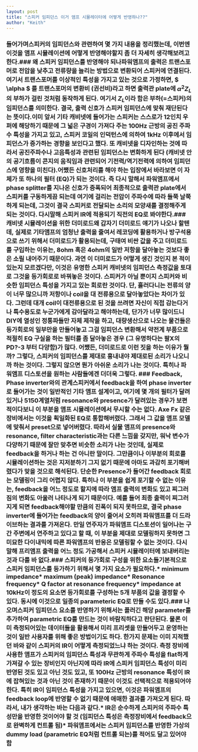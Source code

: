 ```yaml
---
layout: post
title: "스피커 임피던스 이거 앰프 시뮬레이터에 어떻게 반영하나??"
author: "Keith"
---
```


### 들어가며스피커의 임피던스와 관련하여 몇 가지 내용을 정리했는데, 이번엔 이것을 앰프 시뮬레이션에 어떻게 반영해야할지 좀 더 자세히 생각해보려고 한다.### 왜 스피커 임피던스를 반영해야 되나파워앰프의 출력은 트랜스포머로 전압을 낮추고 전류량을 늘리는 방법으로 변환되어 스피커에 연결된다. 여기서 트랜스포머를 이상적인 특성을 가지고 있는 것으로 가정하면, $ \alpha $ 를 트랜스포머의 변환비 (권선비)라고 하면 출력관 plate에 $\alpha^2 Z_L$ 의 부하가 걸린 것처럼 동작하게 된다. 여기서 $Z_L$이라 함은 부하(=스피커)의 임피던스를 의미한다. 결국, 출력 신호가 스피커 임피던스에 맞춰 재단된다는 뜻이다.이미 앞서 기타 캐비넷에 들어가는 스피커는 스스로가 12인치 우퍼에 해당하기 때문에 그 넓은 구경이 가져다 주는 100Hz 근방의 공진 주파수 특성을 가지고 있고, 스피커 코일의 인덕턴스에 의하여 1kHz 이후에서 임피던스가 증가하는 경향을 보인다고 했다. 또 캐비넷을 디자인하는 것에 따라서 공진주파수나 고음특성과 관련된 임피던스는 변화하게 된다 (캐비넷 안의 공기흐름이 콘지의 움직임과 관련되어 기전력/역기전력에 의하여 임피던스에 영향을 미친다).어쨌든 신호처리를 해야 하는 입장에서 바라보면 이 자체가 또 하나의 필터 (EQ)가 되는 것이다. 즉 다시 말해서 파워앰프에서 phase splitter를 지나온 신호가 증폭되어 최종적으로 출력관 plate에서 스피커를 구동하게끔 되는데 여기에 걸리는 전압이 주파수에 따라 들쭉 날쭉 하게 되는데, 그것이 결국 스피커로 전달되는 소리의 모양새를 결정해주게 되는 것이다. 다시말해 스피커 IR에 적용되기 직전의 EQ로 봐야한다.### 캐비넷 시뮬레이션을 위한 더미로드왜 갑자기 더미로드 얘기가 나오나 할텐데, 실제로 기타앰프의 엄청난 출력을 줄여서 레코딩에 활용하거나 방구석용으로 쓰기 위해서 더미로드가 활용되는데, 구태여 비싼 값을 주고 더미로드를 구입하는 이유는, 8ohm 혹은 4ohm의 일반 저항을 달아놓는 것보다 좋은 소릴 내어주기 때문이다. 과연 이 더미로드가 어떻게 생긴 것인지 본 적이 있는지 모르겠다만, 이것은 유명한 스피커 캐비넷의 임피던스 측정값을 토대로 그것을 등가회로로 바꿔놓은 것이다. 스피커가 아닐 뿐이지 스피커와 비슷한 임피던스 특성을 가지고 있는 회로란 것이다. 단, 흘러다니는 전류의 양이 너무 많으니까 저항이나 coil을 대 전류용으로 달아놓았다는 차이가 있다. 그런데 대개 coil이 대전류용으로 된 것을 쓰려면 자신이 직접 감는다거나 특수용도로 누군가에게 감아달라고 해야하는데, 단가가 너무 많이드니 DIY에 열성인 정통파들만 자체 제작을 하고, 대량생산으로 나오는 물건들은 등가회로의 일부만을 만들어놓고 그걸 임피던스 변환해서 약전계 부품으로 적절히 EQ 구실을 하는 필터를 좀 달아놓은 경우 (그 유명하다는 팔X의 PD?-3 부터 다양함)가 많다. 어쨌든, 더미로드로 이런 짓을 하는 이유가 뭘까? 그렇다, 스피커의 임피던스를 제대로 흉내내야 제대로된 소리가 나오니까 하는 것이다. 그렇지 않으면 뭔가 아쉬운 소리가 나는 것이다. 특히나 파워앰프 디스토션을 원하는 사람들에겐 더더욱 그렇다. ### Feedback, Phase inverter와의 관계스피커에서 feedback을 하여 phase inverter로 들어가는 것이 일반적인 기타 앰프 설계이고, 여기에 몇 개의 필터가 달려있거나 5150계열처럼 resonance와 presence가 달려있는 경우가 보편적이다보니 이 부분을 앰프 시뮬레이션에서 무시할 수는 없다. Axe Fx 같은 장비에서는 이것을 획일화된 EQ로 통합해버렸다. 그래서 그 값을 앰프 모델에 맞춰서 preset으로 넣어버렸다. 따라서 실물 앰프의 presence와 resonance, filter characteristic과는 다른 느낌을 갖지만, 워낙 변수가 다양하기 때문에 잘만 맞추면 비슷한 소리가 나는 것인데, 실제로 feedback을 하거나 하는 건 아니란 말이다. 그만큼이나 이부분의 회로를 시뮬레이션하는 것은 지저분하기 그지 없기 때문에 아마도 과감히 포기해버렸다가 맞을 것으로 해석된다. 단순한 Presence가 들어간 feedback 회로는 모델링이 그리 어렵지 않다. 특히나 이 부분을 쉽게 포기할 수 없는 이유는, feedback을 어느 정도로 할지에 따라 앰프 출력의 변화도 있고 찌그러짐의 변화도 아울러 나타나게 되기 때문이다. 예를 들어 최종 출력이 찌그러지게 되면 feedback해야할 만큼의 진폭이 되지 못하므로, 결국 phase inverter에 들어가는 feedback의 양이 줄어서 오히려 파워앰프를 더 드라이브하는 결과를 가져온다. 만일 연주자가 파워앰프 디스토션이 일어나는 구간 주변에서 연주하고 있다고 할 때, 이 부분을 제대로 모델링하지 못하면 그 미묘한 다이내믹에 따른 파워앰프의 반응은 모델링할 수 없는 것이다. 다시 말해 프리앰프 출력을 어느 정도 가공해서 스피커 시뮬레이터에 보내버리는 것과 다를 바 없다.### 스피커의 등가회로 구성을 위한 요소들기본적으로 스피커 임피던스를 등가하기 위해서 몇 가지 요소가 필요하다.* minimum impedance* maximum (peak) impedance* Resonance frequency* Q factor at resonance frequency* impedance at 10kHz이 정도의 요소면 등가회로를 구성하는 5개 부품의 값을 결정할 수 있다. 동시에 이것으로 일종의 parameteric EQ로 만들 수도 있다.### 나오며스피커 임피던스 요소를 반영하기 위해서는 플러긴 해당 parameter를 추가하여 parametric EQ를 만드는 것이 바람직하다고 판단된다. 물론 이미 측정되어있는 데이터들을 활용해서 미리 프리셋을 만들어두고 운영하는 것이 일반 사용자를 위해 좋은 방법이기도 하다. 한가지 문제는 이미 지적했던 바와 같이 스피커의 IR이 어떻게 측정되었느냐 하는 것이다. 측정 장비에 사용한 앰프가 스피커의 임피던스 특성과 무관하게 주파수 특성을 flat하게 가져갈 수 있는 장비인지 아닌지에 따라 IR에 스피커 임피던스 특성이 미리 반영된 것도 있고 아닌 것도 있고, 또 100Hz 근방의 resonance 특성이 IR에 잡혀있는 것과 아닌 것이 존재하기 때문이 이것도 선택적으로 적용되어야 한다. 특히 IR이 임피던스 특성을 가지고 있으면, 이것은 파워앰프의 feedback loop에 반영할 수 없기 때문에 애매한 결과를 가져오게 된다. 따라서, 내가 생각하는 바는 다음과 같다.* IR은 순수하게 스피커의 주파수 특성만을 반영한 것이어야 할 것 (임피던스 특성은 측정장비에서 feedback으로 완벽하게 컨트롤 됨)* 파워앰프에서는 스피커 임피던스를 반영한 가상의 dummy load (parametric EQ처럼 컨트롤 되는)를 적어도 달고 있어야 함

